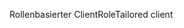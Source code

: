 <span data-ttu-id="1079e-101">Rollenbasierter Client</span><span class="sxs-lookup"><span data-stu-id="1079e-101">RoleTailored client</span></span>
